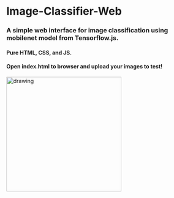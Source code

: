 # Image-Classifier-Web
<p>
<h3>A simple web interface for image classification using mobilenet model from Tensorflow.js.</h3>
<h4>Pure HTML, CSS, and JS.</h4>
<h4>Open index.html to browser and upload your images to test!</h4>
</p>
<img src="https://github.com/wongsenoch/Image-Classifier-Web/blob/master/illustration.png" alt="drawing" height="300" style={margin: 0 auto;}/>
